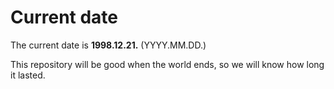 # Current date

The current date is **1998.12.21.** (YYYY.MM.DD.)

This repository will be good when the world ends, so we will know how long it lasted.